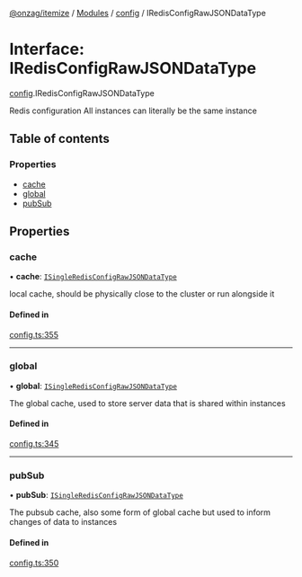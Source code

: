 [@onzag/itemize](../README.md) / [Modules](../modules.md) / [config](../modules/config.md) / IRedisConfigRawJSONDataType

# Interface: IRedisConfigRawJSONDataType

[config](../modules/config.md).IRedisConfigRawJSONDataType

Redis configuration
All instances can literally be the same instance

## Table of contents

### Properties

- [cache](config.IRedisConfigRawJSONDataType.md#cache)
- [global](config.IRedisConfigRawJSONDataType.md#global)
- [pubSub](config.IRedisConfigRawJSONDataType.md#pubsub)

## Properties

### cache

• **cache**: [`ISingleRedisConfigRawJSONDataType`](config.ISingleRedisConfigRawJSONDataType.md)

local cache, should be physically close to the cluster
or run alongside it

#### Defined in

[config.ts:355](https://github.com/onzag/itemize/blob/73e0c39e/config.ts#L355)

___

### global

• **global**: [`ISingleRedisConfigRawJSONDataType`](config.ISingleRedisConfigRawJSONDataType.md)

The global cache, used to store server data
that is shared within instances

#### Defined in

[config.ts:345](https://github.com/onzag/itemize/blob/73e0c39e/config.ts#L345)

___

### pubSub

• **pubSub**: [`ISingleRedisConfigRawJSONDataType`](config.ISingleRedisConfigRawJSONDataType.md)

The pubsub cache, also some form of global cache
but used to inform changes of data to instances

#### Defined in

[config.ts:350](https://github.com/onzag/itemize/blob/73e0c39e/config.ts#L350)
